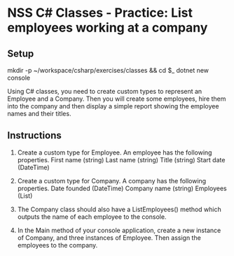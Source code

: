 # NSS C# Classes - Practice: List employees working at a company

## Setup
mkdir -p ~/workspace/csharp/exercises/classes && cd $_
dotnet new console

Using C# classes, you need to create custom types to represent an Employee and a Company. Then you will create some employees, hire them into the company and then display a simple report showing the employee names and their titles.

## Instructions
1. Create a custom type for Employee. An employee has the following properties.
    First name (string)
    Last name (string)
    Title (string)
    Start date (DateTime)

2. Create a custom type for Company. A company has the following properties.
    Date founded (DateTime)
    Company name (string)
    Employees (List<Employee>)

3. The Company class should also have a ListEmployees() method which outputs the name of each employee to the console.

4. In the Main method of your console application, create a new instance of Company, and three instances of Employee. Then assign the employees to the company.
